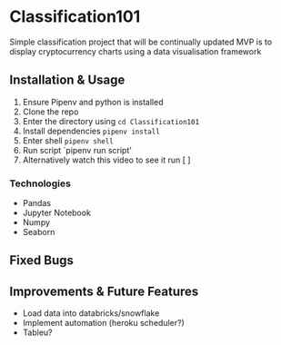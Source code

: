 # Classification101
Simple classification project that will be continually updated
MVP is to display cryptocurrency charts using a data visualisation framework

## Installation & Usage

1. Ensure Pipenv and python is installed
2. Clone the repo
3. Enter the directory using `cd Classification101`
3. Install dependencies `pipenv install`
4. Enter shell `pipenv shell`
5. Run script `pipenv run script'
6. Alternatively watch this video to see it run [ ]
   
<!-- to-do: usage -->


### Technologies

* Pandas
* Jupyter Notebook
* Numpy
* Seaborn


## Fixed Bugs


## Improvements & Future Features

* Load data into databricks/snowflake
* Implement automation (heroku scheduler?)
* Tableu?




